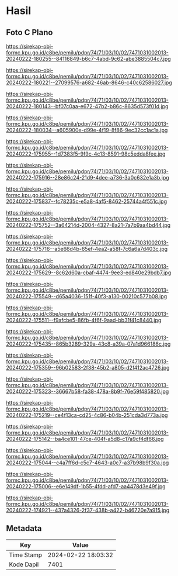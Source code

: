 # Hasil

## Foto C Plano

https://sirekap-obj-formc.kpu.go.id/c8be/pemilu/pdpr/74/71/03/10/02/7471031002013-20240222-180255--84116849-b6c7-4abd-9c62-abe3885504c7.jpg

https://sirekap-obj-formc.kpu.go.id/c8be/pemilu/pdpr/74/71/03/10/02/7471031002013-20240222-180221--27099576-a682-46ab-8646-c40c62586027.jpg

https://sirekap-obj-formc.kpu.go.id/c8be/pemilu/pdpr/74/71/03/10/02/7471031002013-20240222-180143--bf07c0aa-e672-47b2-b86c-8635d573f01d.jpg

https://sirekap-obj-formc.kpu.go.id/c8be/pemilu/pdpr/74/71/03/10/02/7471031002013-20240222-180034--a605900e-d99e-4f19-8f86-9ec32cc1ac1a.jpg

https://sirekap-obj-formc.kpu.go.id/c8be/pemilu/pdpr/74/71/03/10/02/7471031002013-20240222-175955--1d7383f5-9f9c-4c13-8591-98c5edda8fee.jpg

https://sirekap-obj-formc.kpu.go.id/c8be/pemilu/pdpr/74/71/03/10/02/7471031002013-20240222-175916--28e86c24-21d9-4dee-a736-3a0c632e1a3b.jpg

https://sirekap-obj-formc.kpu.go.id/c8be/pemilu/pdpr/74/71/03/10/02/7471031002013-20240222-175837--fc78235c-e5a8-4af5-8462-25744a4f551c.jpg

https://sirekap-obj-formc.kpu.go.id/c8be/pemilu/pdpr/74/71/03/10/02/7471031002013-20240222-175752--3a64214d-2004-4327-8a21-7a7b9aa4bd44.jpg

https://sirekap-obj-formc.kpu.go.id/c8be/pemilu/pdpr/74/71/03/10/02/7471031002013-20240222-175716--a5e66d4b-65ef-4ea2-a58f-7c6a6a7d403c.jpg

https://sirekap-obj-formc.kpu.go.id/c8be/pemilu/pdpr/74/71/03/10/02/7471031002013-20240222-175629--8c62d60a-cbaf-4474-9ee3-ed840e29bdb7.jpg

https://sirekap-obj-formc.kpu.go.id/c8be/pemilu/pdpr/74/71/03/10/02/7471031002013-20240222-175549--d65a4036-151f-40f3-a130-00210c577b08.jpg

https://sirekap-obj-formc.kpu.go.id/c8be/pemilu/pdpr/74/71/03/10/02/7471031002013-20240222-175511--f9afcbe5-86fb-4f6f-9aad-bb31f41c8440.jpg

https://sirekap-obj-formc.kpu.go.id/c8be/pemilu/pdpr/74/71/03/10/02/7471031002013-20240222-175435--865b3289-329a-43c8-a39a-07a1d966186c.jpg

https://sirekap-obj-formc.kpu.go.id/c8be/pemilu/pdpr/74/71/03/10/02/7471031002013-20240222-175359--96b02583-2f38-45b2-a805-d2f412ac4726.jpg

https://sirekap-obj-formc.kpu.go.id/c8be/pemilu/pdpr/74/71/03/10/02/7471031002013-20240222-175323--36667b58-fa38-478a-8b9f-76e59f485820.jpg

https://sirekap-obj-formc.kpu.go.id/c8be/pemilu/pdpr/74/71/03/10/02/7471031002013-20240222-175219--ce4f13ca-cd25-4c86-b04b-251cda3d773a.jpg

https://sirekap-obj-formc.kpu.go.id/c8be/pemilu/pdpr/74/71/03/10/02/7471031002013-20240222-175142--ba4ce101-47ce-404f-a5d8-c17a9cf4df66.jpg

https://sirekap-obj-formc.kpu.go.id/c8be/pemilu/pdpr/74/71/03/10/02/7471031002013-20240222-175044--c4a7ff6d-c5c7-4643-a0c7-a37b98b9f30a.jpg

https://sirekap-obj-formc.kpu.go.id/c8be/pemilu/pdpr/74/71/03/10/02/7471031002013-20240222-175006--e6e149df-1b55-4fdd-afd7-aa4478d3e49f.jpg

https://sirekap-obj-formc.kpu.go.id/c8be/pemilu/pdpr/74/71/03/10/02/7471031002013-20240222-174921--437a4326-2f37-438b-a422-b46720e7a915.jpg


## Metadata

| Key        | Value               |
| ---------- | ------------------- |
| Time Stamp | 2024-02-22 18:03:32 |
| Kode Dapil | 7401                |



